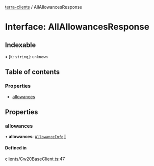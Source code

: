 [terra-clients](../README.md) / AllAllowancesResponse

# Interface: AllAllowancesResponse

## Indexable

▪ [k: `string`]: `unknown`

## Table of contents

### Properties

- [allowances](AllAllowancesResponse.md#allowances)

## Properties

### allowances

• **allowances**: [`AllowanceInfo`](AllowanceInfo.md)[]

#### Defined in

clients/Cw20BaseClient.ts:47
